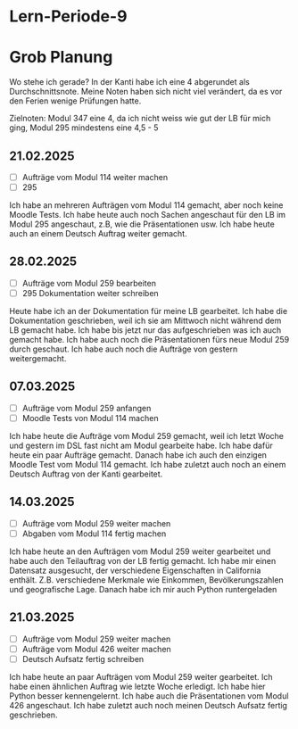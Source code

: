 # Lern-Periode-9

# Grob Planung

Wo stehe ich gerade? In der Kanti habe ich eine 4 abgerundet als Durchschnittsnote. Meine Noten haben sich nicht viel verändert, da es vor den Ferien wenige Prüfungen hatte. 

Zielnoten: Modul 347 eine 4, da ich nicht weiss wie gut der LB für mich ging, Modul 295 mindestens eine 4,5 - 5

## 21.02.2025
- [ ] Aufträge vom Modul 114 weiter machen
- [ ] 295

Ich habe an mehreren Aufträgen vom Modul 114 gemacht, aber noch keine Moodle Tests. Ich habe heute auch noch Sachen angeschaut für den LB im Modul 295 angeschaut, z.B, wie die Präsentationen usw. Ich habe heute auch an einem Deutsch Auftrag weiter gemacht. 


## 28.02.2025
- [ ] Aufträge vom Modul 259 bearbeiten
- [ ] 295 Dokumentation weiter schreiben

Heute habe ich an der Dokumentation für meine LB gearbeitet. Ich habe die Dokumentation geschrieben, weil ich sie am Mittwoch nicht während dem LB gemacht habe. Ich habe bis jetzt nur das aufgeschrieben was ich auch gemacht habe. Ich habe auch noch die Präsentationen fürs neue Modul 259 durch geschaut. Ich habe auch noch die Aufträge von gestern weitergemacht.


## 07.03.2025
- [ ] Aufträge vom Modul 259 anfangen
- [ ] Moodle Tests von Modul 114 machen

Ich habe heute die Aufträge vom Modul 259 gemacht, weil ich letzt Woche und gestern im DSL fast nicht am Modul gearbeite habe. Ich habe dafür heute ein paar Aufträge gemacht. Danach habe ich auch den einzigen Moodle Test vom Modul 114 gemacht. Ich habe zuletzt auch noch an einem Deutsch Auftrag von der Kanti gearbeitet.


## 14.03.2025
- [ ] Aufträge vom Modul 259 weiter machen
- [ ] Abgaben vom Modul 114 fertig machen

Ich habe heute an den Aufträgen vom Modul 259 weiter gearbeitet und habe auch den Teilauftrag von der LB fertig gemacht. Ich habe mir einen Datensatz ausgesucht, der verschiedene Eigenschaften in California enthält. Z.B. verschiedene Merkmale wie Einkommen, Bevölkerungszahlen und geografische Lage. Danach habe ich mir auch Python runtergeladen 


## 21.03.2025
- [ ] Aufträge vom Modul 259 weiter machen
- [ ] Aufträge vom Modul 426 weiter machen
- [ ] Deutsch Aufsatz fertig schreiben

Ich habe heute an paar Aufträgen vom Modul 259 weiter gearbeitet. Ich habe einen ähnlichen Auftrag wie letzte Woche erledigt. Ich habe hier Python besser kennengelernt. Ich habe auch die Präsentationen vom Modul 426 angeschaut. Ich habe zuletzt auch noch meinen Deutsch Aufsatz fertig geschrieben. 
